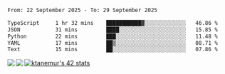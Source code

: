 <!--START_SECTION:waka-->

```txt
From: 22 September 2025 - To: 29 September 2025

TypeScript     1 hr 32 mins    ███████████▓░░░░░░░░░░░░░   46.86 %
JSON           31 mins         ████░░░░░░░░░░░░░░░░░░░░░   15.85 %
Python         22 mins         ███░░░░░░░░░░░░░░░░░░░░░░   11.48 %
YAML           17 mins         ██▒░░░░░░░░░░░░░░░░░░░░░░   08.71 %
Text           15 mins         ██░░░░░░░░░░░░░░░░░░░░░░░   07.86 %
```

<!--END_SECTION:waka-->
<a href="https://github.com/anuraghazra/github-readme-stats">
  <img align="left" src="https://github-readme-stats.vercel.app/api?username=Tanesan&count_private=true&show_icons=true" />
<img align="left" src="https://github-readme-stats.vercel.app/api/top-langs/?username=Tanesan" />
</a>

[![ktanemur's 42 stats](https://badge42.vercel.app/api/v2/cl1wslf6s002109l771rng2w8/stats?cursusId=21&coalitionId=62)](https://github.com/JaeSeoKim/badge42)
